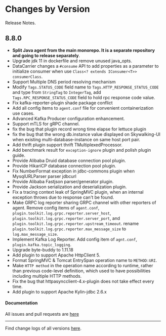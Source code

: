 Changes by Version
==================
Release Notes.

8.8.0
------------------

* **Split Java agent from the main monorepo. It is a separate repository and going to release separately**.
* Upgrade jdk 11 in dockerfile and remove unused java_opts.
* DataCarrier changes a `#consume` API to add properties as a parameter to initialize consumer when
  use `Class<? extends IConsumer<T>> consumerClass`.
* Support Multiple DNS period resolving mechanism
* Modify `Tags.STATUS_CODE` field name to `Tags.HTTP_RESPONSE_STATUS_CODE` and type from `StringTag` to `IntegerTag`, add `Tags.RPC_RESPONSE_STATUS_CODE` field to hold rpc response code value.
* Fix kafka-reporter-plugin shade package conflict
* Add all config items to `agent.conf` file for convenient containerization use cases.
* Advanced Kafka Producer configuration enhancement.
* Support mTLS for gRPC channel.
* fix the bug that plugin record wrong time elapse for lettuce plugin
* fix the bug that the wrong db.instance value displayed on Skywalking-UI when existing multi-database-instance on same host port pair.
* Add thrift plugin support thrift TMultiplexedProcessor.
* Add benchmark result for `exception-ignore` plugin and polish plugin guide.
* Provide Alibaba Druid database connection pool plugin.
* Provide HikariCP database connection pool plugin.
* Fix NumberFormat exception in jdbc-commons plugin when MysqlURLParser parser jdbcurl
* Provide Alibaba Fastjson parser/generator plugin.
* Provide Jackson serialization and deserialization plugin.
* Fix a tracing context leak of SpringMVC plugin, when an internal exception throws due to response can't be found.
* Make GRPC log reporter sharing GRPC channel with other reporters of agent. Remove config items of `agent.conf`, `plugin.toolkit.log.grpc.reporter.server_host`, `plugin.toolkit.log.grpc.reporter.server_port`, and `plugin.toolkit.log.grpc.reporter.upstream_timeout`.
    rename `plugin.toolkit.log.grpc.reporter.max_message_size` to `log.max_message_size`.
* Implement Kafka Log Reporter. Add config item of `agnt.conf`, `plugin.kafka.topic_logging`.
* Upgrade byte-buddy to 1.11.18
* Add plugin to support Apache HttpClient 5.
* Format SpringMVC & Tomcat EntrySpan operation name to `METHOD:URI`.
* Make `HTTP method` in the operation name according to runtime, rather than previous code-level definition, which used to have possibilities including multiple HTTP methods.
* Fix the bug that httpasyncclient-4.x-plugin does not take effect every time.
* Add plugin to support Apache Kylin-jdbc 2.6.x

#### Documentation

All issues and pull requests are [here](https://github.com/apache/skywalking/milestone/99?closed=1)

------------------
Find change logs of all versions [here](changes).

